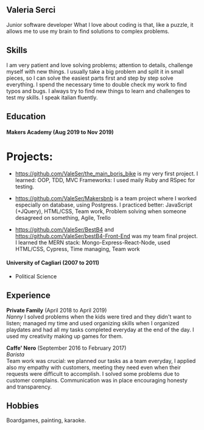## Valeria Serci

Junior software developer 
What I love about coding is that, like a puzzle, it allows me to use my brain to find solutions to complex problems.

## Skills

I am very patient and love solving problems; attention to details, challenge myself with new things. 
I usually take a big problem and split it in small pieces, so I can solve the easiest parts first and step by step solve everything. 
I spend the necessary time to double check my work to find typos and bugs.
I always try to find new things to learn and challenges to test my skills.
I speak italian fluently.


## Education

#### Makers Academy (Aug 2019 to Nov 2019)
# Projects: 
- https://github.com/ValeSer/the_main_boris_bike is my very first project. I learned: OOP, TDD, MVC
 Frameworks: I used maily Ruby and RSpec for testing.
 
- https://github.com/ValeSer/Makersbnb is a team project where I worked especially on database, using Postgress.
 I practiced better: JavaScript (+JQuery), HTML/CSS, Team work, Problem solving when someone desagreed on something, Agile,     Trello
 
- https://github.com/ValeSer/BestB4 and https://github.com/ValeSer/bestB4-Front-End was my team final project.
  I learned the MERN stack: Mongo-Express-React-Node, used HTML/CSS, Cypress, Time managing, Team work
 
#### University of Cagliari (2007 to 2011)

- Political Science

## Experience

**Private Family** (April 2018 to April 2019)    
*Nanny*
I solved problems when the kids were tired and they didn't want to listen; managed my time and used organizing skills when I organized playdates and had all my tasks completed everyday at the end of the day. I used my creativity making up games for them.

**Caffe' Nero** (September 2016 to February 2017)   
*Barista*  
Team work was crucial: we planned our tasks as a team everyday, I applied also my empathy with customers, meeting they need even when their requests were difficult to accomplish. I solved some problems due to customer complains. Communication was in place encouraging honesty and transparency.

## Hobbies

Boardgames, painting, karaoke.
